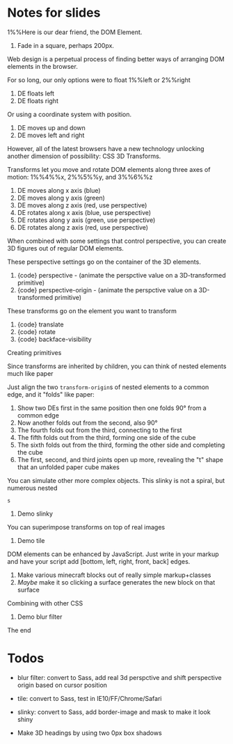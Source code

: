 # Notes for slides

1%%Here is our dear friend, the DOM Element.
1. Fade in a square, perhaps 200px.

Web design is a perpetual process of finding better ways of arranging DOM elements in the browser.

For so long, our only options were to float 1%%left or 2%%right
1. DE floats left
2. DE floats right

Or using a coordinate system with position.
1. DE moves up and down
2. DE moves left and right

However, all of the latest browsers have a new technology unlocking another dimension of possibility: CSS 3D Transforms.

Transforms let you move and rotate DOM elements along three axes of motion: 1%%4%%x, 2%%5%%y, and 3%%6%%z
1. DE moves along x axis (blue)
2. DE moves along y axis (green)
3. DE moves along z axis (red, use perspective)
4. DE rotates along x axis (blue, use perspective)
5. DE rotates along y axis (green, use perspective)
6. DE rotates along z axis (red, use perspective)

When combined with some settings that control perspective, you can create 3D figures out of regular DOM elements.

These perspective settings go on the container of the 3D elements.
1. {code} perspective - (animate the perspctive value on a 3D-transformed primitive)
2. {code} perspective-origin - (animate the perspctive value on a 3D-transformed primitive)

These transforms go on the element you want to transform
1. {code} translate
2. {code} rotate
3. {code} backface-visibility

Creating primitives

Since transforms are inherited by children, you can think of nested elements much like paper

Just align the two <code>transform-origin</code>s of nested elements to a common edge, and it "folds" like paper:
1. Show two DEs first in the same position then one folds 90° from a common edge
2. Now another folds out from the second, also 90°
3. The fourth folds out from the third, connecting to the first
4. The fifth folds out from the third, forming one side of the cube
5. The sixth folds out from the third, forming the other side and completing the cube
6. The first, second, and third joints open up more, revealing the "t" shape that an unfolded paper cube makes

You can simulate other more complex objects. This slinky is not a spiral, but numerous nested <code><div>s</code>
1. Demo slinky

You can superimpose transforms on top of real images
1. Demo tile

DOM elements can be enhanced by JavaScript. Just write <code><span class="cube"></span></code> in your markup and have your script add [bottom, left, right, front, back] edges.
1. Make various minecraft blocks out of really simple markup+classes
2. *Maybe* make it so clicking a surface generates the new block on that surface

Combining with other CSS
1. Demo blur filter

The end

# Todos

- blur filter: convert to Sass, add real 3d perspctive and shift perspective origin based on cursor position
- tile: convert to Sass, test in IE10/FF/Chrome/Safari
- slinky: convert to Sass, add border-image and mask to make it look shiny

- Make 3D headings by using two 0px box shadows
